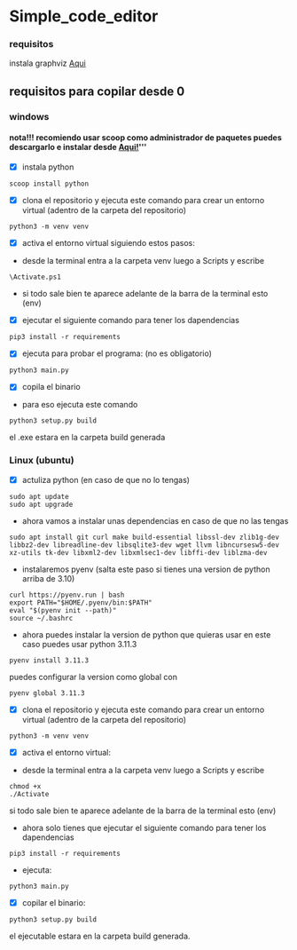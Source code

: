 # Simple_code_editor


### requisitos

instala graphviz [Aqui](https://graphviz.org/download/)


## requisitos para copilar desde 0

### windows

#### nota!!! recomiendo usar scoop como administrador de paquetes puedes descargarlo e instalar desde [Aqui!](https://scoop.sh/)'''

- [x] instala python
```
scoop install python
```

- [x] clona el repositorio y ejecuta este comando para crear un entorno virtual
(adentro de la carpeta del repositorio)
```
python3 -m venv venv
```
- [x] activa el entorno virtual siguiendo estos pasos:

- desde la terminal entra a la carpeta venv luego a Scripts y escribe

```
\Activate.ps1
```

- si todo sale bien te aparece adelante de la barra de la terminal esto (env)

- [x] ejecutar el siguiente comando para tener los dapendencias 

```
pip3 install -r requirements
```

- [x] ejecuta para probar el programa:  (no es obligatorio) 

```
python3 main.py
```

- [x] copila el binario

- para eso ejecuta este comando
```
python3 setup.py build 
```

el .exe estara en la carpeta build generada

### Linux (ubuntu)

- [x] actuliza python (en caso de que no lo tengas)
```
sudo apt update
sudo apt upgrade
```
- ahora vamos a instalar unas dependencias en caso de que no las tengas 
```
sudo apt install git curl make build-essential libssl-dev zlib1g-dev libbz2-dev libreadline-dev libsqlite3-dev wget llvm libncursesw5-dev xz-utils tk-dev libxml2-dev libxmlsec1-dev libffi-dev liblzma-dev

```
- instalaremos pyenv (salta este paso si tienes una version de python arriba de 3.10)

```
curl https://pyenv.run | bash
export PATH="$HOME/.pyenv/bin:$PATH"
eval "$(pyenv init --path)"
source ~/.bashrc
```

- ahora puedes instalar la version de python que quieras usar en este caso puedes usar python 3.11.3

```
pyenv install 3.11.3

```

puedes configurar la version como global con
```
pyenv global 3.11.3
```


- [x] clona el repositorio y ejecuta este comando para crear un entorno virtual
(adentro de la carpeta del repositorio)
```
python3 -m venv venv
```
- [x] activa el entorno virtual:


- desde la terminal entra a la carpeta venv luego a Scripts y escribe

```
chmod +x
./Activate
```

si todo sale bien te aparece adelante de la barra de la terminal esto (env)

- ahora solo tienes que ejecutar el siguiente comando para tener los dapendencias 

```
pip3 install -r requirements
```

- ejecuta: 

```
python3 main.py
```

- [x] copilar el binario:

```
python3 setup.py build 
```

el ejecutable estara en la carpeta build generada.


